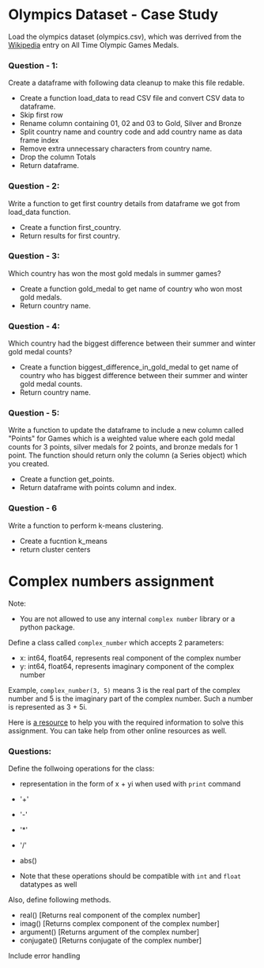 # Olympics Dataset - Case Study

Load the olympics dataset (olympics.csv), which was derrived from the [Wikipedia](https://en.wikipedia.org/wiki/All-time_Olympic_Games_medal_table) entry on All Time Olympic Games Medals.

### Question - 1:
Create a dataframe with following data cleanup to make this file redable.
* Create a function load_data to read CSV file and convert CSV data to dataframe.
* Skip first row
* Rename column containing 01, 02 and 03 to Gold, Silver and Bronze
* Split country name and country code and add country name as data frame index
* Remove extra unnecessary characters from country name.
* Drop the column Totals
* Return dataframe.

### Question - 2:
Write a function to get first country details from dataframe we got from load_data function.
* Create a function first_country.
* Return results for first country.


### Question - 3:
Which country has won the most gold medals in summer games?
* Create a function gold_medal to get name of country who won most gold medals.
* Return country name.

### Question - 4:
Which country had the biggest difference between their summer and winter gold medal counts?
* Create a function biggest_difference_in_gold_medal to get name of country who has biggest difference between their summer and winter gold medal counts.
* Return country name.

### Question - 5:
Write a function to update the dataframe to include a new column called "Points" for Games which is a weighted value where each gold medal counts for 3 points, silver medals for 2 points, and bronze
medals for 1 point. The function should return only the column (a Series object) which you created.
* Create a function get_points.
* Return dataframe with points column and index.

### Question - 6 
Write a function to perform k-means clustering.
* Create a fucntion k_means
* return cluster centers

# Complex numbers assignment
Note:

* You are not allowed to use any internal `complex number` library or a python package.

Define a class called `complex_number` which accepts 2 parameters:

* x: int64, float64, represents real component of the complex number
* y: int64, float64, represents imaginary component of the complex number

Example, `complex_number(3, 5)` means 3 is the real part of the complex number and 5 is the imaginary part of the complex number. Such a number is represented as 3 + 5i.

Here is [a resource](http://www.careerbless.com/aptitude/qa/complex_numbers_imp.php) to help you with the required information to solve this assignment. You can take help from other online resources as well.

### Questions:

Define the follwoing operations for the class: 

* representation in the form of x + yi when used with `print` command
* '+'
* '-'
* '*'
* '/'
* abs()

* Note that these operations should be compatible with `int` and `float` datatypes as well

Also, define following methods.


* real() [Returns real component of the complex number]
* imag() [Returns complex component of the complex number]
* argument() [Returns argument of the complex number]
* conjugate() [Returns conjugate of the complex number]

Include error handling
